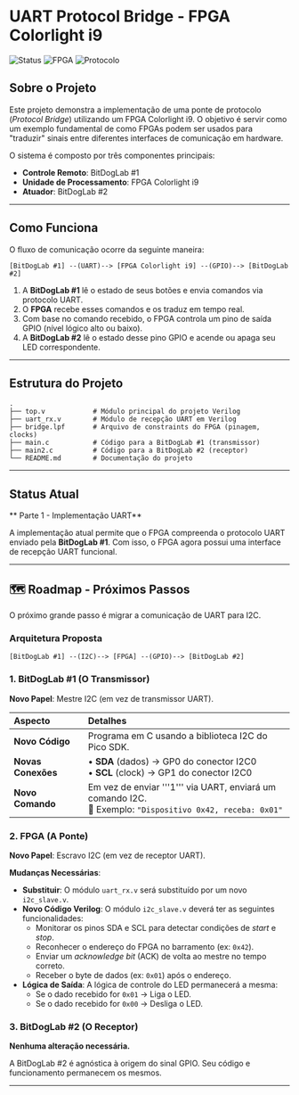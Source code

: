 # UART Protocol Bridge - FPGA Colorlight i9

![Status](https://img.shields.io/badge/status-em%20desenvolvimento-yellow)
![FPGA](https://img.shields.io/badge/FPGA-Colorlight%20i9-blue)
![Protocolo](https://img.shields.io/badge/Protocolo-UART-green)

## Sobre o Projeto

Este projeto demonstra a implementação de uma ponte de protocolo (*Protocol Bridge*) utilizando um FPGA Colorlight i9. O objetivo é servir como um exemplo fundamental de como FPGAs podem ser usados para "traduzir" sinais entre diferentes interfaces de comunicação em hardware.

O sistema é composto por três componentes principais:
- **Controle Remoto**: BitDogLab #1
- **Unidade de Processamento**: FPGA Colorlight i9
- **Atuador**: BitDogLab #2

---

## Como Funciona

O fluxo de comunicação ocorre da seguinte maneira:

```
[BitDogLab #1] --(UART)--> [FPGA Colorlight i9] --(GPIO)--> [BitDogLab #2]
```

1.  A **BitDogLab #1** lê o estado de seus botões e envia comandos via protocolo UART.
2.  O **FPGA** recebe esses comandos e os traduz em tempo real.
3.  Com base no comando recebido, o FPGA controla um pino de saída GPIO (nível lógico alto ou baixo).
4.  A **BitDogLab #2** lê o estado desse pino GPIO e acende ou apaga seu LED correspondente.

---

## Estrutura do Projeto

```
.
├── top.v            # Módulo principal do projeto Verilog
├── uart_rx.v        # Módulo de recepção UART em Verilog
├── bridge.lpf       # Arquivo de constraints do FPGA (pinagem, clocks)
├── main.c           # Código para a BitDogLab #1 (transmissor)
├── main2.c          # Código para a BitDogLab #2 (receptor)
└── README.md        # Documentação do projeto
```

---

## Status Atual

** Parte 1 - Implementação UART**

A implementação atual permite que o FPGA compreenda o protocolo UART enviado pela **BitDogLab #1**. Com isso, o FPGA agora possui uma interface de recepção UART funcional.

---

## 🗺️ Roadmap - Próximos Passos

O próximo grande passo é migrar a comunicação de UART para I2C.

### Arquitetura Proposta

```
[BitDogLab #1] --(I2C)--> [FPGA] --(GPIO)--> [BitDogLab #2]
```

### 1. BitDogLab #1 (O Transmissor)

**Novo Papel**: Mestre I2C (em vez de transmissor UART).

| Aspecto | Detalhes |
| :--- | :--- |
| **Novo Código** | Programa em C usando a biblioteca I2C do Pico SDK. |
| **Novas Conexões** | • **SDA** (dados) → GP0 do conector I2C0<br>• **SCL** (clock) → GP1 do conector I2C0 |
| **Novo Comando** | Em vez de enviar '''1''' via UART, enviará um comando I2C.<br>📨 Exemplo: `"Dispositivo 0x42, receba: 0x01"` |

### 2. FPGA (A Ponte)

**Novo Papel**: Escravo I2C (em vez de receptor UART).

**Mudanças Necessárias**:
- **Substituir**: O módulo `uart_rx.v` será substituído por um novo `i2c_slave.v`.
- **Novo Código Verilog**: O módulo `i2c_slave.v` deverá ter as seguintes funcionalidades:
  - Monitorar os pinos SDA e SCL para detectar condições de *start* e *stop*.
  - Reconhecer o endereço do FPGA no barramento (ex: `0x42`).
  - Enviar um *acknowledge bit* (ACK) de volta ao mestre no tempo correto.
  - Receber o byte de dados (ex: `0x01`) após o endereço.
- **Lógica de Saída**: A lógica de controle do LED permanecerá a mesma:
  - Se o dado recebido for `0x01` → Liga o LED.
  - Se o dado recebido for `0x00` → Desliga o LED.

### 3. BitDogLab #2 (O Receptor)

**Nenhuma alteração necessária.**

A BitDogLab #2 é agnóstica à origem do sinal GPIO. Seu código e funcionamento permanecem os mesmos.

---